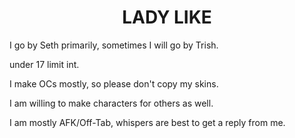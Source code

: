 <h1 align="center">LADY LIKE</h1>

I go by Seth primarily, sometimes I will go by Trish.

under 17 limit int.

I make OCs mostly, so please don't copy my skins. 

I am willing to make characters for others as well.

I am mostly AFK/Off-Tab, whispers are best to get a reply from me. 
